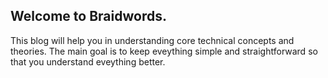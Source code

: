 ## Welcome to Braidwords.

This blog will help you in understanding core technical concepts and theories. 
The main goal is to keep eveything simple and straightforward so that you understand eveything better. 

